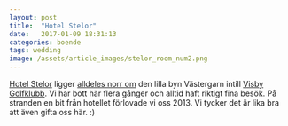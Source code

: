 ```yaml
---
layout: post
title:  "Hotel Stelor"
date:   2017-01-09 18:31:13
categories: boende
tags: wedding
image: /assets/article_images/stelor_room_num2.png
---
```

[Hotel Stelor](http://www.stelor.se) ligger [alldeles norr om](https://goo.gl/maps/kBJ2iUybynM2) den lilla byn Västergarn intill [Visby Golfklubb](http://www.visbygk.com). Vi har bott här flera gånger och alltid haft riktigt fina besök. På stranden en bit från hotellet förlovade vi oss 2013. Vi tycker det är lika bra att även gifta oss här. :)